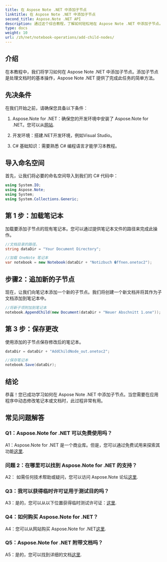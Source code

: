```yaml
---
title: 在 Aspose Note .NET 中添加子节点
linktitle: 在 Aspose Note .NET 中添加子节点
second_title: Aspose.Note .NET API
description: 通过这个综合教程，了解如何轻松地在 Aspose Note .NET 中添加子节点。立即提高您的文档操作技能。
type: docs
weight: 10
url: /zh/net/notebook-operations/add-child-nodes/
---
```

## 介绍

在本教程中，我们将学习如何在 Aspose Note .NET 中添加子节点。添加子节点是处理文档时的基本操作，Aspose Note .NET 提供了完成此任务的简单方法。

## 先决条件

在我们开始之前，请确保您具备以下条件：

1. Aspose.Note for .NET：确保您的开发环境中安装了 Aspose.Note for .NET。您可以从[网站](https://releases.aspose.com/note/net/).

2. 开发环境：搭建.NET开发环境，例如Visual Studio。

3. C# 基础知识：需要熟悉 C# 编程语言才能学习本教程。

## 导入命名空间

首先，让我们将必要的命名空间导入到我们的 C# 代码中：

```csharp
using System.IO;
using Aspose.Note;
using System;
using System.Collections.Generic;
```

## 第 1 步：加载笔记本

加载要添加子节点的现有笔记本。您可以通过提供笔记本文件的路径来完成此操作。

```csharp
//文档目录的路径。
string dataDir = "Your Document Directory";

//加载 OneNote 笔记本
var notebook = new Notebook(dataDir + "Notizbuch �ffnen.onetoc2");
```

## 步骤2：追加新的子节点

现在，让我们向笔记本添加一个新的子节点。我们将创建一个新文档并将其作为子文档添加到笔记本中。

```csharp
//将新子项附加到笔记本
notebook.AppendChild(new Document(dataDir + "Neuer Abschnitt 1.one"));
```

## 第 3 步：保存更改

使用添加的子节点保存修改后的笔记本。

```csharp
dataDir = dataDir + "AddChildNode_out.onetoc2";

//保存笔记本
notebook.Save(dataDir);
```

## 结论

恭喜！您已成功学习如何在 Aspose Note .NET 中添加子节点。当您需要在应用程序中动态修改笔记本或文档时，此过程非常有用。

## 常见问题解答

### Q1：Aspose.Note for .NET 可以免费使用吗？

 A1：Aspose.Note for .NET 是一个商业库。但是，您可以通过免费试用来探索其功能[这里](https://releases.aspose.com/).

### 问题 2：在哪里可以找到 Aspose.Note for .NET 的支持？

 A2： 如需任何技术帮助或疑问，您可以访问 Aspose.Note 论坛[这里](https://forum.aspose.com/c/note/28).

### Q3：我可以获得临时许可证用于测试目的吗？

 A3：是的，您可以从以下位置获得临时测试许可证：[这里](https://purchase.aspose.com/temporary-license/).

### Q4：如何购买 Aspose.Note for .NET？

 A4：您可以从网站购买 Aspose.Note for .NET[这里](https://purchase.aspose.com/buy).

### Q5：Aspose.Note for .NET 附带文档吗？

 A5：是的，您可以找到详细的文档[这里](https://reference.aspose.com/note/net/).